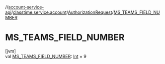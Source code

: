//[account-service-api](../../../index.md)/[classtime.service.account](../index.md)/[AuthorizationRequest](index.md)/[MS_TEAMS_FIELD_NUMBER](-m-s_-t-e-a-m-s_-f-i-e-l-d_-n-u-m-b-e-r.md)

# MS_TEAMS_FIELD_NUMBER

[jvm]\
val [MS_TEAMS_FIELD_NUMBER](-m-s_-t-e-a-m-s_-f-i-e-l-d_-n-u-m-b-e-r.md): [Int](https://kotlinlang.org/api/latest/jvm/stdlib/kotlin/-int/index.html) = 9
